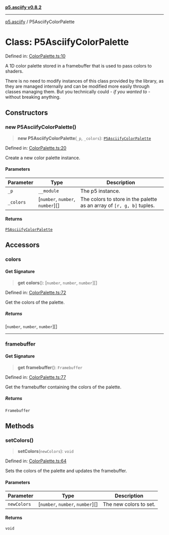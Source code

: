 [**p5.asciify v0.8.2**](../README.md)

***

[p5.asciify](../README.md) / P5AsciifyColorPalette

# Class: P5AsciifyColorPalette

Defined in: [ColorPalette.ts:10](https://github.com/humanbydefinition/p5.asciify/blob/067077b3e92500d55ca650ba698ea8971960c3aa/src/lib/ColorPalette.ts#L10)

A 1D color palette stored in a framebuffer that is used to pass colors to shaders.

There is no need to modify instances of this class provided by the library, 
as they are managed internally and can be modified more easily through classes managing them.
But you technically could - *if you wanted to* - without breaking anything.

## Constructors

### new P5AsciifyColorPalette()

> **new P5AsciifyColorPalette**(`_p`, `_colors`): [`P5AsciifyColorPalette`](P5AsciifyColorPalette.md)

Defined in: [ColorPalette.ts:20](https://github.com/humanbydefinition/p5.asciify/blob/067077b3e92500d55ca650ba698ea8971960c3aa/src/lib/ColorPalette.ts#L20)

Create a new color palette instance.

#### Parameters

| Parameter | Type | Description |
| ------ | ------ | ------ |
| `_p` | `__module` | The p5 instance. |
| `_colors` | \[`number`, `number`, `number`\][] | The colors to store in the palette as an array of `[r, g, b]` tuples. |

#### Returns

[`P5AsciifyColorPalette`](P5AsciifyColorPalette.md)

## Accessors

### colors

#### Get Signature

> **get** **colors**(): \[`number`, `number`, `number`\][]

Defined in: [ColorPalette.ts:72](https://github.com/humanbydefinition/p5.asciify/blob/067077b3e92500d55ca650ba698ea8971960c3aa/src/lib/ColorPalette.ts#L72)

Get the colors of the palette.

##### Returns

\[`number`, `number`, `number`\][]

***

### framebuffer

#### Get Signature

> **get** **framebuffer**(): `Framebuffer`

Defined in: [ColorPalette.ts:77](https://github.com/humanbydefinition/p5.asciify/blob/067077b3e92500d55ca650ba698ea8971960c3aa/src/lib/ColorPalette.ts#L77)

Get the framebuffer containing the colors of the palette.

##### Returns

`Framebuffer`

## Methods

### setColors()

> **setColors**(`newColors`): `void`

Defined in: [ColorPalette.ts:64](https://github.com/humanbydefinition/p5.asciify/blob/067077b3e92500d55ca650ba698ea8971960c3aa/src/lib/ColorPalette.ts#L64)

Sets the colors of the palette and updates the framebuffer.

#### Parameters

| Parameter | Type | Description |
| ------ | ------ | ------ |
| `newColors` | \[`number`, `number`, `number`\][] | The new colors to set. |

#### Returns

`void`

